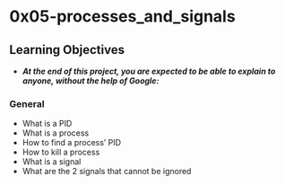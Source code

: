 # 0x05-processes_and_signals

## Learning Objectives

* ___At the end of this project, you are expected to be able to explain to anyone, without the help of Google:___

### General

* What is a PID
* What is a process
* How to find a process’ PID
* How to kill a process
* What is a signal
* What are the 2 signals that cannot be ignored

